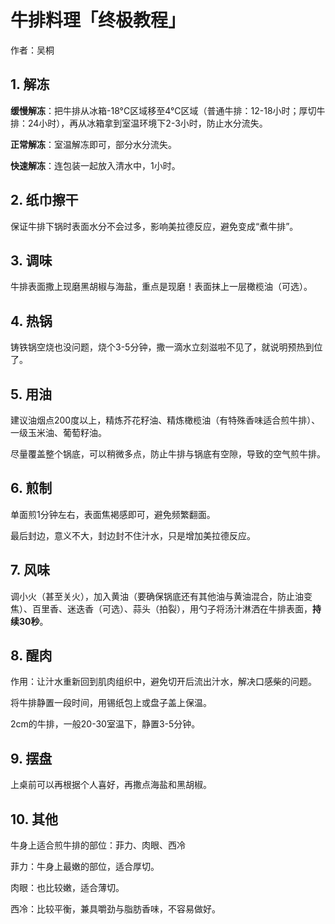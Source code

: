 # 牛排料理「终极教程」

作者：吴桐

## 1. 解冻

**缓慢解冻**：把牛排从冰箱-18°C区域移至4°C区域（普通牛排：12-18小时；厚切牛排：24小时），再从冰箱拿到室温环境下2-3小时，防止水分流失。

**正常解冻**：室温解冻即可，部分水分流失。

**快速解冻**：连包装一起放入清水中，1小时。

## 2. 纸巾擦干

保证牛排下锅时表面水分不会过多，影响美拉德反应，避免变成“煮牛排”。

## 3. 调味

牛排表面撒上现磨黑胡椒与海盐，重点是现磨！表面抹上一层橄榄油（可选）。

## 4. 热锅

铸铁锅空烧也没问题，烧个3-5分钟，撒一滴水立刻滋啦不见了，就说明预热到位了。

## 5. 用油

建议油烟点200度以上，精炼芥花籽油、精炼橄榄油（有特殊香味适合煎牛排）、一级玉米油、葡萄籽油。

尽量覆盖整个锅底，可以稍微多点，防止牛排与锅底有空隙，导致的空气煎牛排。

## 6. 煎制

单面煎1分钟左右，表面焦褐感即可，避免频繁翻面。

最后封边，意义不大，封边封不住汁水，只是增加美拉德反应。

## 7. 风味

调小火（甚至关火），加入黄油（要确保锅底还有其他油与黄油混合，防止油变焦）、百里香、迷迭香（可选）、蒜头（拍裂），用勺子将汤汁淋洒在牛排表面，**持续30秒**。

## 8. 醒肉

作用：让汁水重新回到肌肉组织中，避免切开后流出汁水，解决口感柴的问题。

将牛排静置一段时间，用锡纸包上或盘子盖上保温。

2cm的牛排，一般20-30室温下，静置3-5分钟。

## 9. 摆盘

上桌前可以再根据个人喜好，再撒点海盐和黑胡椒。

## 10. 其他

牛身上适合煎牛排的部位：菲力、肉眼、西冷

菲力：牛身上最嫩的部位，适合厚切。

肉眼：也比较嫩，适合薄切。

西冷：比较平衡，兼具嚼劲与脂肪香味，不容易做好。